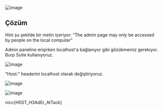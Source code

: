 ![image](https://user-images.githubusercontent.com/88983987/224656857-c5f40e64-dbf3-4d95-99fe-ce5270681d58.png)

## Çözüm

Hint şu şekilde bir metin içeriyor: "The admin page may only be accessed by people on the local computer"

Admin paneline erişirken localhost'a bağlanıyor gibi gözükmemiz gerekiyor. Burp Suite kullanıyoruz.

![image](https://user-images.githubusercontent.com/88983987/224657150-a7d620d6-2e5e-4771-b067-be46a98021cf.png)

"Host:" headerini localhost olarak değiştiriyoruz.

![image](https://user-images.githubusercontent.com/88983987/224657293-0e23c039-54dc-4538-a536-094b34e7568e.png)

![image](https://user-images.githubusercontent.com/88983987/224657376-73fc543d-2e51-406f-9084-6d4146fb7f43.png)

nicc{H0ST_H3AdEr_AtTack}
